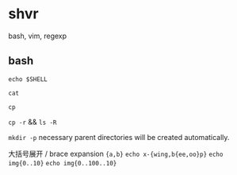 # shvr

bash, vim, regexp

## bash

`echo $SHELL`

`cat`

`cp`

`cp -r` && `ls -R`

`mkdir -p`
necessary parent directories will be created automatically.

大括号展开 / brace expansion
`{a,b}`
`echo x-{wing,b{ee,oo}p}`
`echo img{0..10}`
`echo img{0..100..10}`

